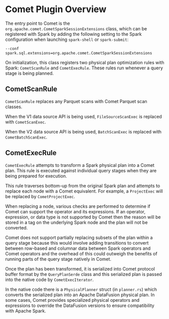 <!--
Licensed to the Apache Software Foundation (ASF) under one
or more contributor license agreements.  See the NOTICE file
distributed with this work for additional information
regarding copyright ownership.  The ASF licenses this file
to you under the Apache License, Version 2.0 (the
"License"); you may not use this file except in compliance
with the License.  You may obtain a copy of the License at

  http://www.apache.org/licenses/LICENSE-2.0

Unless required by applicable law or agreed to in writing,
software distributed under the License is distributed on an
"AS IS" BASIS, WITHOUT WARRANTIES OR CONDITIONS OF ANY
KIND, either express or implied.  See the License for the
specific language governing permissions and limitations
under the License.
-->

# Comet Plugin Overview

The entry point to Comet is the `org.apache.comet.CometSparkSessionExtensions` class, which can be registered with Spark by adding the following setting to the Spark configuration when launching `spark-shell` or `spark-submit`:

```
--conf spark.sql.extensions=org.apache.comet.CometSparkSessionExtensions
```

On initialization, this class registers two physical plan optimization rules with Spark: `CometScanRule` and `CometExecRule`. These rules run whenever a query stage is being planned.

## CometScanRule

`CometScanRule` replaces any Parquet scans with Comet Parquet scan classes.

When the V1 data source API is being used, `FileSourceScanExec` is replaced with `CometScanExec`.

When the V2 data source API is being used, `BatchScanExec` is replaced with `CometBatchScanExec`.

## CometExecRule

`CometExecRule` attempts to transform a Spark physical plan into a Comet plan. This rule is executed against
individual query stages when they are being prepared for execution.

This rule traverses bottom-up from the original Spark plan and attempts to replace each node with a Comet equivalent.
For example, a `ProjectExec` will be replaced by `CometProjectExec`.

When replacing a node, various checks are performed to determine if Comet can support the operator and its expressions.
If an operator, expression, or data type is not supported by Comet then the reason will be stored in a tag on the
underlying Spark node and the plan will not be converted.

Comet does not support partially replacing subsets of the plan within a query stage because this would involve adding
transitions to convert between row-based and columnar data between Spark operators and Comet operators and the overhead
of this could outweigh the benefits of running parts of the query stage natively in Comet.

Once the plan has been transformed, it is serialized into Comet protocol buffer format by the `QueryPlanSerde` class
and this serialized plan is passed into the native code by `CometExecIterator`.

In the native code there is a `PhysicalPlanner` struct (in `planner.rs`) which converts the serialized plan into an
Apache DataFusion physical plan. In some cases, Comet provides specialized physical operators and expressions to
override the DataFusion versions to ensure compatibility with Apache Spark.
